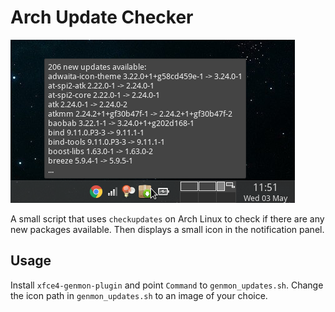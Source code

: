 # Arch Update Checker

![updaterchecker](screenshot.png)

A small script that uses `checkupdates` on Arch Linux to check if there are any
new packages available. Then displays a small icon in the notification panel.

## Usage
Install `xfce4-genmon-plugin` and point `Command` to `genmon_updates.sh`.
Change the icon path in `genmon_updates.sh` to an image of your choice.
